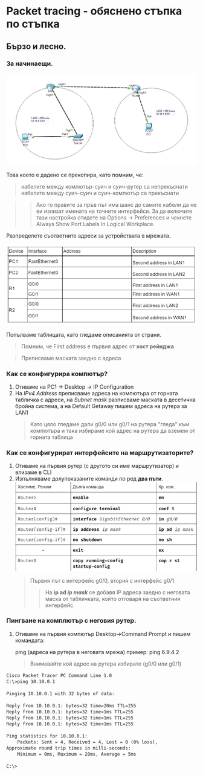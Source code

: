 # Packet tracing - обяснено стъпка по стъпка

## Бързо и лесно. 

### За начинаещи.

![дадена топология](pt1.png) 


Това което е дадено се прекопира, като помним, че:

> кабелите между компютър-суич и суич-рутер са непрекъснати  
    кабелите между суич-суич и суич-компютър са прекъснати

>> Ако го правите за пръв път има шанс до самите кабели да не ви излизат имената на точните интерфейси. За да включите тази настройка отидете на Options -> Preferences и чекнете Always Show Port Labels In Logical Workplace.

Разпределете съответните адреси за устройствата в мрежата.

![таблица](pt3.png)

Попълваме таблицата, като гледаме описанията от страни.

> Помним, че First address е първия адрес от **хост рейнджа**

> Преписваме маската заедно с адреса

### Как се конфигурира компютър?

1. Отиваме на PC1 -> Desktop -> IP Configuration
2. На _IPv4 Address_ преписваме адреса на компютъра от горната табличка с адреси, на _Subnet mask_ разписваме маската в десетична бройна система, а на Default Getaway пишем адреса на рутера за LAN1 
    > Kато цяло гледаме дали g0/0 или g0/1 на рутера "гледа" към компютъра и така избираме кой адрес на рутера да вземем от горната таблица

### Как се конфигурират интерфейсите на маршрутизаторите?

1. Отиваме на първия рутер (с другото си име маршрутизатор) и влизаме в CLI
2. Изпълняваме долупоказаните команди по ред **два пъти**.
    ![команди](pt4.png)
    > Първия път с интерфейс g0/0, втория с интерфейс g0/1.
    >> На **ip ad _ip mask_** се добавя IP адреса заедно с неговата маска от табличката, който отговаря на съответния интерфейс.

### Пингване на комплютър с неговия рутер.

1. Oтиваме на първия компютър Desktop->Command Prompt и пишем командата:

    ping (адреса на рутера в неговата мрежа)
    пример: ping 6.9.4.2

    > Внимавайте кой адрес на рутера избирате (g0/0 или g0/1)

<c>  

    Cisco Packet Tracer PC Command Line 1.0
    C:\>ping 10.10.0.1

    Pinging 10.10.0.1 with 32 bytes of data:

    Reply from 10.10.0.1: bytes=32 time=20ms TTL=255  
    Reply from 10.10.0.1: bytes=32 time<1ms TTL=255  
    Reply from 10.10.0.1: bytes=32 time<1ms TTL=255  
    Reply from 10.10.0.1: bytes=32 time<1ms TTL=255  

    Ping statistics for 10.10.0.1:
        Packets: Sent = 4, Received = 4, Lost = 0 (0% loss),
    Approximate round trip times in milli-seconds:
        Minimum = 0ms, Maximum = 20ms, Average = 5ms

    C:\>
    
<c>
